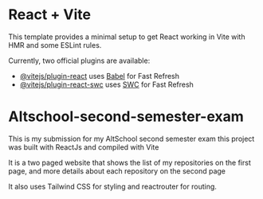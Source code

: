 # React + Vite

This template provides a minimal setup to get React working in Vite with HMR and some ESLint rules.

Currently, two official plugins are available:

- [@vitejs/plugin-react](https://github.com/vitejs/vite-plugin-react/blob/main/packages/plugin-react/README.md) uses [Babel](https://babeljs.io/) for Fast Refresh
- [@vitejs/plugin-react-swc](https://github.com/vitejs/vite-plugin-react-swc) uses [SWC](https://swc.rs/) for Fast Refresh
# Altschool-second-semester-exam

This is my submission for my AltSchool second semester exam this project was built with ReactJs and compiled with Vite 

It is a two paged website that shows the list of my repositories on the first page, and more details about each repository on the second page 

It also uses Tailwind CSS for styling and reactrouter for routing.
